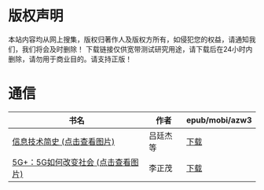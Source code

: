 # 版权声明

本站内容均从网上搜集，版权归著作人及版权方所有，如侵犯您的权益，请通知我们，我们将会及时删除！ 下载链接仅供宽带测试研究用途，请下载后在24小时内删除，请勿用于商业目的。请支持正版！

# 通信

| 书名 | 作者 | epub/mobi/azw3 |
| --- | --- | --- |
| [信息技术简史 (点击查看图片)](https://www.dushupai.com/attachment/2024/06/07/2bb97aa647f44dba.jpg) | 吕廷杰等 | [下载](https://url89.ctfile.com/f/31084289-1357043158-2c151c?p=8866) |
| [5G+：5G如何改变社会 (点击查看图片)](https://www.dushupai.com/attachment/2024/06/07/1d99bf49893043bc.jpg) | 李正茂 | [下载](https://url89.ctfile.com/f/31084289-1357037314-20cf94?p=8866) |
